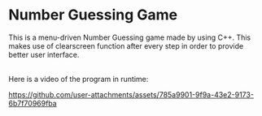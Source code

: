 # Number Guessing Game
This is a menu-driven Number Guessing game made by using C++. This makes use of clearscreen function after every step in order to provide better user interface.
<br><br>


Here is a video of the program in runtime:



https://github.com/user-attachments/assets/785a9901-9f9a-43e2-9173-6b7f70969fba

